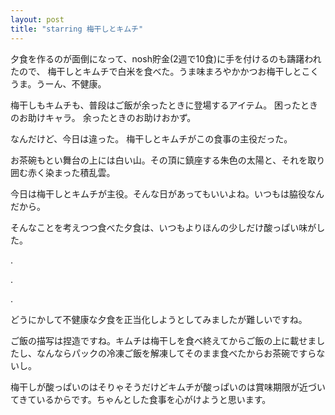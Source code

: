 ```yaml
---
layout: post
title: "starring 梅干しとキムチ"
---
```


夕食を作るのが面倒になって、nosh貯金(2週で10食)に手を付けるのも躊躇われたので、
梅干しとキムチで白米を食べた。うま味まろやかかつお梅干しとこくうま。うーん、不健康。

梅干しもキムチも、普段はご飯が余ったときに登場するアイテム。
困ったときのお助けキャラ。
余ったときのお助けおかず。

なんだけど、今日は違った。
梅干しとキムチがこの食事の主役だった。

お茶碗もとい舞台の上には白い山。その頂に鎮座する朱色の太陽と、それを取り囲む赤く染まった積乱雲。

今日は梅干しとキムチが主役。そんな日があってもいいよね。いつもは脇役なんだから。

そんなことを考えつつ食べた夕食は、いつもよりほんの少しだけ酸っぱい味がした。

.

.

.

どうにかして不健康な夕食を正当化しようとしてみましたが難しいですね。

ご飯の描写は捏造ですね。キムチは梅干しを食べ終えてからご飯の上に載せましたし、なんならパックの冷凍ご飯を解凍してそのまま食べたからお茶碗ですらないし。

梅干しが酸っぱいのはそりゃそうだけどキムチが酸っぱいのは賞味期限が近づいてきているからです。ちゃんとした食事を心がけようと思います。


